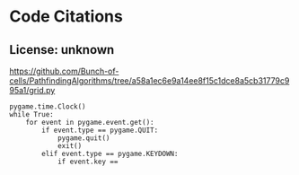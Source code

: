 # Code Citations

## License: unknown
https://github.com/Bunch-of-cells/PathfindingAlgorithms/tree/a58a1ec6e9a14ee8f15c1dce8a5cb31779c995a1/grid.py

```
pygame.time.Clock()
while True:
    for event in pygame.event.get():
        if event.type == pygame.QUIT:
            pygame.quit()
            exit()
        elif event.type == pygame.KEYDOWN:
            if event.key ==
```


